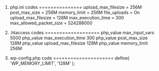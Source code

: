 1. php.ini codes
===============
upload_max_filesize = 256M
post_max_size = 256M
memory_limit = 256M
file_uploads = On
upload_max_filesize = 128M
max_execution_time = 300
max_allowed_packet_size = 524288000

2. .htaccess codes
===================
php_value max_input_vars 5000
php_value max_execution_time 300
php_value post_max_size 128M
php_value upload_max_filesize 128M
php_value memory_limit 256M

3. wp-config.php code
=====================
define( 'WP_MEMORY_LIMIT', '128M' );


